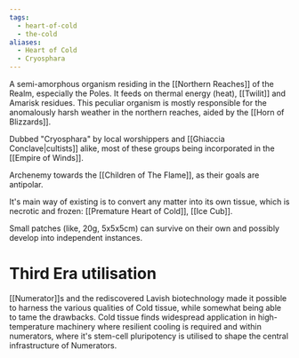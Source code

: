 ```yaml
---
tags:
  - heart-of-cold
  - the-cold
aliases:
  - Heart of Cold
  - Cryosphara
---
```

A semi-amorphous organism residing in the [[Northern Reaches]] of the Realm, especially the Poles. It feeds on thermal energy (heat), [[Twilit]] and Amarisk residues. 
This peculiar organism is mostly responsible for the anomalously harsh weather in the northern reaches, aided by the [[Horn of Blizzards]].

Dubbed "Cryosphara" by local worshippers and [[Ghiaccia Conclave|cultists]] alike, most of these groups being incorporated in the [[Empire of Winds]]. 

Archenemy towards the [[Children of The Flame]], as their goals are antipolar. 

It's main way of existing is to convert any matter into its own tissue, which is necrotic and frozen: [[Premature Heart of Cold]], [[Ice Cub]]. 

Small patches (like, 20g, 5x5x5cm) can survive on their own and possibly develop into independent instances.

# Third Era utilisation
[[Numerator]]s and the rediscovered Lavish biotechnology made it possible to harness the various qualities of Cold tissue, while somewhat being able to tame the drawbacks. 
Cold tissue finds widespread application in high-temperature machinery where resilient cooling is required and within numerators, where it's stem-cell pluripotency is utilised to shape the central infrastructure of Numerators. 